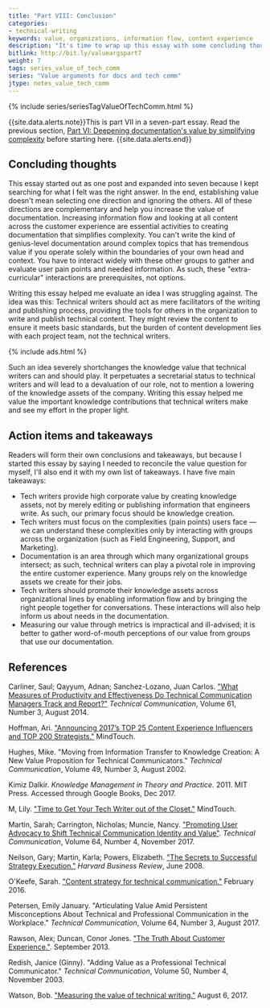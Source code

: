 ```yaml
---
title: "Part VIII: Conclusion"
categories:
- technical-writing
keywords: value, organizations, information flow, content experience
description: "It's time to wrap up this essay with some concluding thoughts and takeaways. I also list the references here for more reading."
bitlink: http://bit.ly/valueargspart7
weight: 7
tags: series_value_of_tech_comm
series: "Value arguments for docs and tech comm"
jtype: notes_value_tech_comm
---
```


{% include series/seriesTagValueOfTechComm.html %}

{{site.data.alerts.note}}This is part VII in a seven-part essay. Read the previous section, <a href="/2017/12/28/value-of-tech-comm-in-company-part6">Part VI: Deepening documentation's value by simplifying complexity</a> before starting here. {{site.data.alerts.end}}

## Concluding thoughts

This essay started out as one post and expanded into seven because I kept searching for what I felt was the right answer. In the end, establishing value doesn't mean selecting one direction and ignoring the others. All of these directions are complementary and help you increase the value of documentation. Increasing information flow and looking at all content across the customer experience are essential activities to creating documentation that simplifies complexity. You can't write the kind of genius-level documentation around complex topics that has tremendous value if you operate solely within the boundaries of your own head and context. You have to interact widely with these other groups to gather and evaluate user pain points and needed information. As such, these "extra-curricular" interactions are prerequisites, not options.

Writing this essay helped me evaluate an idea I was struggling against. The idea was this: Technical writers should act as mere facilitators of the writing and publishing process, providing the tools for others in the organization to write and publish technical content. They might review the content to ensure it meets basic standards, but the burden of content development lies with each project team, not the technical writers.

{% include ads.html %}

Such an idea severely shortchanges the knowledge value that technical writers can and should play. It perpetuates a secretarial status to technical writers and will lead to a devaluation of our role, not to mention a lowering of the knowledge assets of the company. Writing this essay helped me value the important knowledge contributions that technical writers make and see my effort in the proper light.

## Action items and takeaways

Readers will form their own conclusions and takeaways, but because I started this essay by saying I needed to reconcile the value question for myself, I'll also end it with my own list of takeaways. I have five main takeaways:

* Tech writers provide high corporate value by creating knowledge assets, not by merely editing or publishing information that engineers write. As such, our primary focus should be knowledge creation.
* Tech writers must focus on the complexities (pain points) users face &mdash; we can understand these complexities only by interacting with groups across the organization (such as Field Engineering, Support, and Marketing).
* Documentation is an area through which many organizational groups intersect; as such, technical writers can play a pivotal role in improving the entire customer experience. Many groups rely on the knowledge assets we create for their jobs.
* Tech writers should promote their knowledge assets across organizational lines by enabling information flow and by bringing the right people together for conversations. These interactions will also help inform us about needs in the documentation.
* Measuring our value through metrics is impractical and ill-advised; it is better to gather word-of-mouth perceptions of our value from groups that use our documentation.

## References

Carliner, Saul; Qayyum, Adnan; Sanchez-Lozano, Juan Carlos. ["What Measures of Productivity and Effectiveness Do Technical Communication Managers Track and Report?"](https://www.stc.org/techcomm/2014/09/11/what-measures-of-productivity-and-effectiveness-do-technical-communication-managers-track-and-report/) *Technical Communication*, Volume 61, Number 3, August 2014.

Hoffman, Ari. ["Announcing 2017’s TOP 25 Content Experience Influencers and TOP 200 Strategists."](https://mindtouch.com/resources/announcing-2017s-top25-content-experience-influencers-top200-strategists) MindTouch.

Hughes, Mike. "Moving from Information Transfer to Knowledge Creation: A New Value Proposition for Technical Communicators." *Technical Communication*, Volume 49, Number 3, August 2002.

Kimiz Dalkir. *Knowledge Management in Theory and Practice.* 2011. MIT Press. Accessed through Google Books, Dec 2017.

M, Lily. ["Time to Get Your Tech Writer out of the Closet."](https://mindtouch.com/resources/time-to-get-your-tech-writer-out-of-the-closet) MindTouch.

Martin, Sarah; Carrington, Nicholas; Muncie, Nancy. ["Promoting User Advocacy to Shift Technical Communication Identity and Value"](https://www.stc.org/techcomm/2017/11/01/promoting-user-advocacy-to-shift-technical-communication-identity-and-value/). *Technical Communication*, Volume 64, Number 4, November 2017.

Neilson, Gary; Martin, Karla; Powers, Elizabeth. ["The Secrets to Successful Strategy Execution."](https://hbr.org/2008/06/the-secrets-to-successful-strategy-execution) *Harvard Business Review*, June 2008.

O'Keefe, Sarah. ["Content strategy for technical communication."](https://www.scriptorium.com/2016/02/content-strategy-for-technical-communication/) February 2016.

Petersen, Emily January. "Articulating Value Amid Persistent Misconceptions About Technical and Professional Communication in the Workplace." *Technical Communication*, Volume 64, Number 3, August 2017.

Rawson, Alex; Duncan, Conor Jones. ["The Truth About Customer Experience."](https://hbr.org/2013/09/the-truth-about-customer-experience). September 2013.

Redish, Janice (Ginny). "Adding Value as a Professional Technical Communicator." *Technical Communication*, Volume 50, Number 4, November 2003.

Watson, Bob. ["Measuring the value of technical writing."](http://docsbydesign.com/2017/08/06/measuring-the-value-of-technical-writing/) August 6, 2017.
